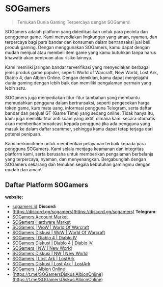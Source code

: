 # SOGamers

> Temukan Dunia Gaming Terpercaya dengan SOGamers!


SOGamers adalah platform yang didedikasikan untuk para pecinta dan penggemar game. Kami menyediakan lingkungan yang aman, nyaman, dan terpercaya bagi para bandar dan konsumen dalam bertransaksi jual beli produk gaming. Dengan menggunakan SOGamers, kamu dapat dengan mudah menjual atau membeli item game yang kamu butuhkan tanpa harus khawatir akan penipuan atau risiko lainnya.

Kami memiliki jaringan bandar terverifikasi yang menyediakan berbagai jenis produk game populer, seperti World of Warcraft, New World, Lost Ark, Diablo 4, dan Albion Online. Dengan demikian, kamu dapat menjelajahi dunia gaming dengan lebih baik dan memiliki pengalaman bermain yang lebih seru.

SOGamers juga menyediakan fitur-fitur tambahan yang membantu memudahkan pengguna dalam bertransaksi, seperti pengecekan harga token game, kurs mata uang, informasi pengguna Telegram, serta daftar bandar dan penjual GT (Game Time) yang sedang online. Tidak hanya itu, kami juga memiliki fitur anti scam yang aktif, dimana kami secara otomatis akan memberikan broadcast kepada pengguna jika ada pengguna yang masuk ke dalam daftar scammer, sehingga kamu dapat tetap terjaga dari potensi penipuan.

Kami berkomitmen untuk memberikan pelayanan terbaik kepada para pengguna SOGamers. Kami selalu menjaga keamanan dan integritas platform kami, serta berusaha untuk memberikan pengalaman berbelanja yang terpercaya, nyaman, dan menyenangkan. Bergabunglah dengan SOGamers sekarang dan temukan segala kebutuhan gamingmu dengan mudah dan aman!



## Daftar Platform SOGamers

**website:**
 - [sogamers.id](https://sogamers.id/)
**Discord:**
 - [https://discord.gg/sogamers](https://discord.gg/sogamers)
**Telegram:**
 - [SOGamers Account Market](https://t.me/SOGamersAccount)
 - [SOGamers Hardware Market](https://t.me/SOGamersHardware)
 - [SOGamers | WoW | World Of Warcraft](https://t.me/SOGamersDemandWoW)
 - [SOGamers Diskusi | WoW | World Of Warcraft](https://t.me/SOGamersDiskusiWoW)
 - [SOGamers | Diablo 4 | Diablo IV](https://t.me/SOGamersDemandDiablo)
 - [SOGamers Diskusi | Diablo 4 | Diablo IV](https://t.me/SOGamersDiskusiDiablo)
 - [SOGamers | NW | New World](https://t.me/SOGamersDemandNW)
 - [SOGamers Diskusi | NW | New World](https://t.me/SOGamersDiskusiNW)
 - [SOGamers | Lost Ark | LostArk](https://t.me/SOGamersDemandLostArk)
 - [SOGamers Diskusi | Lost Ark | LostArk](https://t.me/SOGamersDiskusiLostArk)
 - [SOGamers | Albion Online](https://t.me/SOGamersDemandAlbionOnline)
 - [https://t.me/SOGamersDiskusiAlbionOnline](https://t.me/SOGamersDiskusiAlbionOnline)




